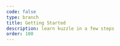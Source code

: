 ```yaml
---
code: false
type: branch
title: Getting Started
description: learn kuzzle in a few steps
order: 100
---
```


<RedirectToFirstChild />
